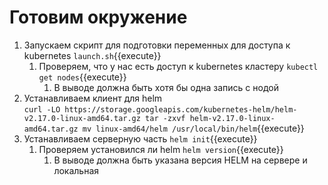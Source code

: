 # Готовим окружение

1. Запускаем скрипт для подготовки переменных для доступа к kubernetes `launch.sh`{{execute}}
    1. Проверяем, что у нас есть доступ к kubernetes кластеру `kubectl get nodes`{{execute}}
        1. В выводе должна быть хотя бы одна запись с нодой
1. Устанавливаем клиент для helm     
   `curl -LO https://storage.googleapis.com/kubernetes-helm/helm-v2.17.0-linux-amd64.tar.gz
tar -zxvf helm-v2.17.0-linux-amd64.tar.gz
mv linux-amd64/helm /usr/local/bin/helm`{{execute}}
1. Устанавливаем серверную часть `helm init`{{execute}}
    1. Проверяем установился ли helm `helm version`{{execute}}
        1. В выводе должна быть указана версия HELM на сервере и локальная
